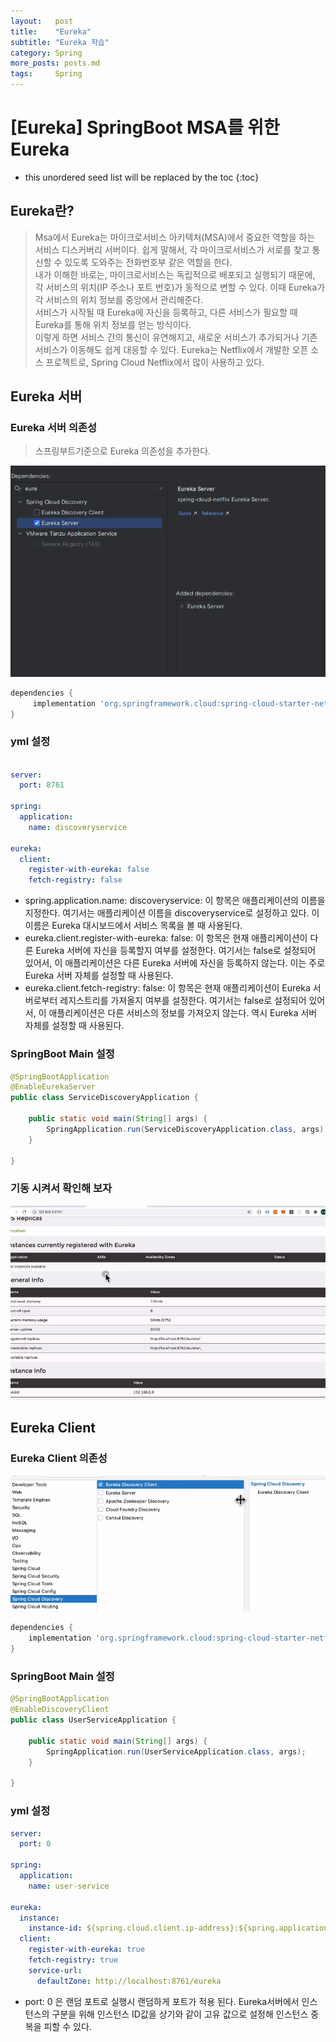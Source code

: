 ```yaml
---
layout:   post
title:    "Eureka"
subtitle: "Eureka 학습"
category: Spring
more_posts: posts.md
tags:     Spring
---
```

# [Eureka] SpringBoot MSA를 위한 Eureka

<!--more-->
<!-- Table of contents -->
* this unordered seed list will be replaced by the toc
{:toc}

<!-- text -->

## Eureka란?
> Msa에서 Eureka는 마이크로서비스 아키텍처(MSA)에서 중요한 역할을 하는 서비스 디스커버리 서버이다. 쉽게 말해서, 각 마이크로서비스가 서로를 찾고 통신할 수 있도록 도와주는 전화번호부 같은 역할을 한다.   
> 내가 이해한 바로는, 마이크로서비스는 독립적으로 배포되고 실행되기 때문에, 각 서비스의 위치(IP 주소나 포트 번호)가 동적으로 변할 수 있다. 이때 Eureka가 각 서비스의 위치 정보를 중앙에서 관리해준다.  
> 서비스가 시작될 때 Eureka에 자신을 등록하고, 다른 서비스가 필요할 때 Eureka를 통해 위치 정보를 얻는 방식이다.  
> 이렇게 하면 서비스 간의 통신이 유연해지고, 새로운 서비스가 추가되거나 기존 서비스가 이동해도 쉽게 대응할 수 있다. Eureka는 Netflix에서 개발한 오픈 소스 프로젝트로, Spring Cloud Netflix에서 많이 사용하고 있다.  

## Eureka 서버

### Eureka 서버 의존성
> 스프링부트기준으로 Eureka 의존성을 추가한다.

![img.png](/assets/img/spring/eureka/221201/img.png)

```gradle
dependencies {
     implementation 'org.springframework.cloud:spring-cloud-starter-netflix-eureka-server'
}
```

### yml 설정

```yml

server:
  port: 8761

spring:
  application:
    name: discoveryservice

eureka:
  client:
    register-with-eureka: false
    fetch-registry: false

```

- spring.application.name: discoveryservice: 이 항목은 애플리케이션의 이름을 지정한다. 여기서는 애플리케이션 이름을 discoveryservice로 설정하고 있다. 이 이름은 Eureka 대시보드에서 서비스 목록을 볼 때 사용된다.
- eureka.client.register-with-eureka: false: 이 항목은 현재 애플리케이션이 다른 Eureka 서버에 자신을 등록할지 여부를 설정한다. 여기서는 false로 설정되어 있어서, 이 애플리케이션은 다른 Eureka 서버에 자신을 등록하지 않는다. 이는 주로 Eureka 서버 자체를 설정할 때 사용된다.
- eureka.client.fetch-registry: false: 이 항목은 현재 애플리케이션이 Eureka 서버로부터 레지스트리를 가져올지 여부를 설정한다. 여기서는 false로 설정되어 있어서, 이 애플리케이션은 다른 서비스의 정보를 가져오지 않는다. 역시 Eureka 서버 자체를 설정할 때 사용된다.

### SpringBoot Main 설정

```java
@SpringBootApplication
@EnableEurekaServer
public class ServiceDiscoveryApplication {

    public static void main(String[] args) {
        SpringApplication.run(ServiceDiscoveryApplication.class, args);
    }

}
```

### 기동 시켜서 확인해 보자

![img_1.png](/assets/img/spring/eureka/221201/img_1.png)

## Eureka Client

### Eureka Client 의존성

![img_2.png](/assets/img/spring/eureka/221201/img_2.png)

```gradle
dependencies {
    implementation 'org.springframework.cloud:spring-cloud-starter-netflix-eureka-client'
}
```

### SpringBoot Main 설정
```java
@SpringBootApplication
@EnableDiscoveryClient
public class UserServiceApplication {

    public static void main(String[] args) {
        SpringApplication.run(UserServiceApplication.class, args);
    }

}
```

### yml 설정

```yml
server:
  port: 0
  
spring:
  application:
    name: user-service

eureka:
  instance:
    instance-id: ${spring.cloud.client.ip-address}:${spring.application.instance_id:${random.value}}
  client:
    register-with-eureka: true
    fetch-registry: true
    service-url:
      defaultZone: http://localhost:8761/eureka
```

- port: 0 은 랜덤 포트로 실행시 랜덤하게 포트가 적용 된다. Eureka서버에서 인스턴스의 구분을 위해 인스턴스 ID값을 상기와 같이 고유 값으로 설정해 인스턴스 중복을 피할 수 있다.